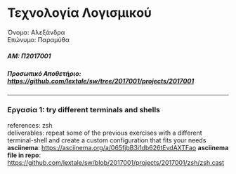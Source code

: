 # Τεχνολογία Λογισμικού
Όνομα: Αλεξάνδρα  
Επώνυμο: Παραμύθα  
##### ΑΜ: Π2017001
##### Προσωπικό Αποθετήριο: https://github.com/lextale/sw/tree/2017001/projects/2017001

___

### Εργασία 1: try different terminals and shells
references: zsh  
deliverables</b>: repeat some of the previous exercises with a different terminal-shell and create a custom configuration that fits your needs
  <b>asciinema</b>: https://asciinema.org/a/065fjbB3i1db626tEvdAXTFao
  <b>asciinema file in repo</b>: https://github.com/lextale/sw/blob/2017001/projects/2017001/zsh/zsh.cast
  
